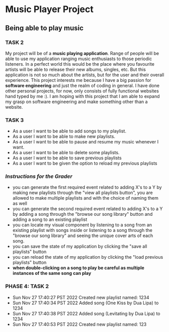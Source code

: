 # Music Player Project
## Being able to play music


### **TASK 2**

My project will be of a **music playing application**. Range of people will be able to use my application ranging 
music enthusiasts to those periodic listeners. In a perfect world this would be the place where you favourite 
artists will be able to release their new albums, singles, etc. But this application is not so much about the 
artists, but for the user and their overall experience. This project interests me because I have a big
passion for **software engineering** and just the realm of coding in general. I have done other personal projects, 
for now, only consists of fully functional websites hand typed by me :). I am hoping with this project that I am
able to expand my grasp on software engineering and make something other than a website.

### **TASK 3**
* As a user I want to be able to add songs to my playlist.
* As a user I want to be able to make new playlists.
* As a user I want to be able to pause and resume my music whenever I want.
* As a user I want to be able to delete some playlists.
* As a user I want to be able to save previous playlists
* As a user I want to be given the option to reload my previous playlists

### ***Instructions for the Grader***

- you can generate the first required event related to adding X's to a Y by making new playlists through the "view all
playlists button", you are allowed to make multiple playlists and with the choice of naming them as well
- you can generate the second required event related to adding X's to a Y by adding a song through the "browse our song
    library" button and adding a song to an existing playlist
- you can locate my visual component by listening to a song from an existing playlist with songs inside or
listening to a song through the "browse our song library" and seeing the unique cover arts of each song.
- you can save the state of my application by clicking the "save all playlists" button
- you can reload the state of my application by clicking the "load previous playlists" button
- **when double-clicking on a song to play be careful as multiple instances of the same song can play**


### PHASE 4: TASK 2
- Sun Nov 27 17:40:27 PST 2022
Created new playlist named: 1234
- Sun Nov 27 17:40:34 PST 2022
Added song (One Kiss by Dua Lipa) to 1234
- Sun Nov 27 17:40:38 PST 2022
Added song (Levitating by Dua Lipa) to 1234
- Sun Nov 27 17:40:53 PST 2022
Created new playlist named: 123